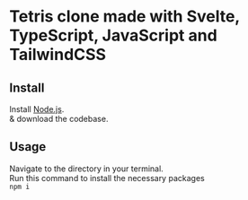 # Tetris clone made with Svelte, TypeScript, JavaScript and TailwindCSS

## Install
Install [Node.js](https://nodejs.org/en).
</br>
& download the codebase.
## Usage
Navigate to the directory in your terminal.
</br>
Run this command to install the necessary packages
</br>
```npm i```
